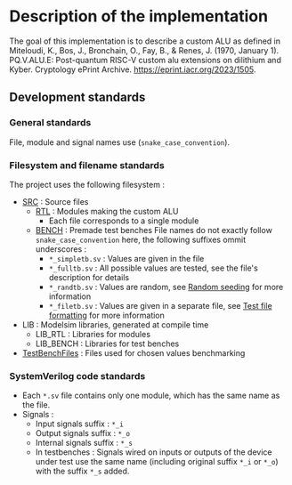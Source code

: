 # Description of the implementation

The goal of this implementation is to describe a custom ALU as defined in Miteloudi, K., Bos, J., Bronchain, O., Fay, B., & Renes, J. (1970, January 1). PQ.V.ALU.E: Post-quantum RISC-V custom alu extensions on dilithium and Kyber. Cryptology ePrint Archive. <https://eprint.iacr.org/2023/1505>.

## Development standards

### General standards

File, module and signal names use (```snake_case_convention```).

### Filesystem and filename standards

The project uses the following filesystem :

* [SRC](../SRC/) : Source files
  * [RTL](../SRC/RTL/) : Modules making the custom ALU
    * Each file corresponds to a single module
  * [BENCH](../SRC/BENCH/) : Premade test benches
  File names do not exactly follow ```snake_case_convention``` here, the following suffixes ommit underscores :
    * ```*_simpletb.sv``` : Values are given in the file
    * ```*_fulltb.sv``` : All possible values are tested, see the file's description for details
    * ```*_randtb.sv``` : Values are random, see [Random seeding](./Usage.md) for more information
    * ```*_filetb.sv``` : Values are given in a separate file, see [Test file formatting](../TestBenchFiles/TBFilesFormatting.md) for more information
* LIB : Modelsim libraries, generated at compile time
  * LIB_RTL : Libraries for modules
  * LIB_BENCH : Libraries for test benches
* [TestBenchFiles](../TestBenchFiles/) : Files used for chosen values benchmarking

### SystemVerilog code standards

* Each ```*.sv``` file contains only one module, which has the same name as the file.
* Signals :
  * Input signals suffix : ```*_i```
  * Output signals suffix : ```*_o```
  * Internal signals suffix : ```*_s```
  * In testbenches : Signals wired on inputs or outputs of the device under test use the same name (including original suffix ```*_i``` or ```*_o```) with the suffix ```*_s``` added.
